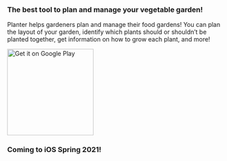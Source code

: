 ### The best tool to plan and manage your vegetable garden!

Planter helps gardeners plan and manage their food gardens! You can plan the layout of your garden, identify which plants should or shouldn’t be planted together, get information on how to grow each plant, and more!

<a href='https://play.google.com/store/apps/details?id=com.perculacreative.peter.gardenplanner&pcampaignid=pcampaignidMKT-Other-global-all-co-prtnr-py-PartBadge-Mar2515-1'><img alt='Get it on Google Play' src='https://play.google.com/intl/en_us/badges/static/images/badges/en_badge_web_generic.png' width='200'/></a>

### Coming to iOS Spring 2021!

